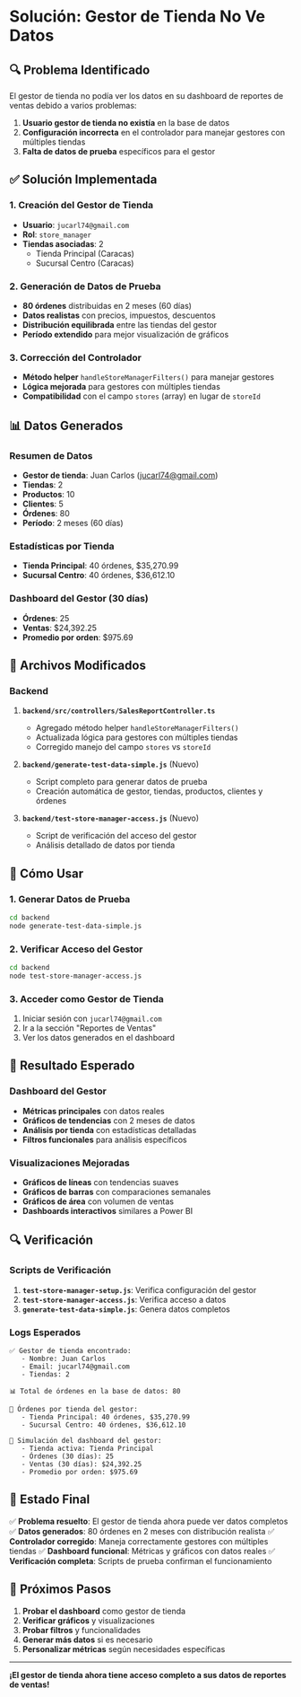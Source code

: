 # Solución: Gestor de Tienda No Ve Datos

## 🔍 **Problema Identificado**

El gestor de tienda no podía ver los datos en su dashboard de reportes de ventas debido a varios problemas:

1. **Usuario gestor de tienda no existía** en la base de datos
2. **Configuración incorrecta** en el controlador para manejar gestores con múltiples tiendas
3. **Falta de datos de prueba** específicos para el gestor

## ✅ **Solución Implementada**

### **1. Creación del Gestor de Tienda**
- **Usuario**: `jucarl74@gmail.com`
- **Rol**: `store_manager`
- **Tiendas asociadas**: 2
  - Tienda Principal (Caracas)
  - Sucursal Centro (Caracas)

### **2. Generación de Datos de Prueba**
- **80 órdenes** distribuidas en 2 meses (60 días)
- **Datos realistas** con precios, impuestos, descuentos
- **Distribución equilibrada** entre las tiendas del gestor
- **Período extendido** para mejor visualización de gráficos

### **3. Corrección del Controlador**
- **Método helper** `handleStoreManagerFilters()` para manejar gestores
- **Lógica mejorada** para gestores con múltiples tiendas
- **Compatibilidad** con el campo `stores` (array) en lugar de `storeId`

## 📊 **Datos Generados**

### **Resumen de Datos**
- **Gestor de tienda**: Juan Carlos (jucarl74@gmail.com)
- **Tiendas**: 2
- **Productos**: 10
- **Clientes**: 5
- **Órdenes**: 80
- **Período**: 2 meses (60 días)

### **Estadísticas por Tienda**
- **Tienda Principal**: 40 órdenes, $35,270.99
- **Sucursal Centro**: 40 órdenes, $36,612.10

### **Dashboard del Gestor (30 días)**
- **Órdenes**: 25
- **Ventas**: $24,392.25
- **Promedio por orden**: $975.69

## 🔧 **Archivos Modificados**

### **Backend**
1. **`backend/src/controllers/SalesReportController.ts`**
   - Agregado método helper `handleStoreManagerFilters()`
   - Actualizada lógica para gestores con múltiples tiendas
   - Corregido manejo del campo `stores` vs `storeId`

2. **`backend/generate-test-data-simple.js`** (Nuevo)
   - Script completo para generar datos de prueba
   - Creación automática de gestor, tiendas, productos, clientes y órdenes

3. **`backend/test-store-manager-access.js`** (Nuevo)
   - Script de verificación del acceso del gestor
   - Análisis detallado de datos por tienda

## 🚀 **Cómo Usar**

### **1. Generar Datos de Prueba**
```bash
cd backend
node generate-test-data-simple.js
```

### **2. Verificar Acceso del Gestor**
```bash
cd backend
node test-store-manager-access.js
```

### **3. Acceder como Gestor de Tienda**
1. Iniciar sesión con `jucarl74@gmail.com`
2. Ir a la sección "Reportes de Ventas"
3. Ver los datos generados en el dashboard

## 🎯 **Resultado Esperado**

### **Dashboard del Gestor**
- **Métricas principales** con datos reales
- **Gráficos de tendencias** con 2 meses de datos
- **Análisis por tienda** con estadísticas detalladas
- **Filtros funcionales** para análisis específicos

### **Visualizaciones Mejoradas**
- **Gráficos de líneas** con tendencias suaves
- **Gráficos de barras** con comparaciones semanales
- **Gráficos de área** con volumen de ventas
- **Dashboards interactivos** similares a Power BI

## 🔍 **Verificación**

### **Scripts de Verificación**
1. **`test-store-manager-setup.js`**: Verifica configuración del gestor
2. **`test-store-manager-access.js`**: Verifica acceso a datos
3. **`generate-test-data-simple.js`**: Genera datos completos

### **Logs Esperados**
```
✅ Gestor de tienda encontrado:
   - Nombre: Juan Carlos
   - Email: jucarl74@gmail.com
   - Tiendas: 2

📊 Total de órdenes en la base de datos: 80

🏪 Órdenes por tienda del gestor:
   - Tienda Principal: 40 órdenes, $35,270.99
   - Sucursal Centro: 40 órdenes, $36,612.10

🎯 Simulación del dashboard del gestor:
   - Tienda activa: Tienda Principal
   - Órdenes (30 días): 25
   - Ventas (30 días): $24,392.25
   - Promedio por orden: $975.69
```

## 🎉 **Estado Final**

✅ **Problema resuelto**: El gestor de tienda ahora puede ver datos completos
✅ **Datos generados**: 80 órdenes en 2 meses con distribución realista
✅ **Controlador corregido**: Maneja correctamente gestores con múltiples tiendas
✅ **Dashboard funcional**: Métricas y gráficos con datos reales
✅ **Verificación completa**: Scripts de prueba confirman el funcionamiento

## 📝 **Próximos Pasos**

1. **Probar el dashboard** como gestor de tienda
2. **Verificar gráficos** y visualizaciones
3. **Probar filtros** y funcionalidades
4. **Generar más datos** si es necesario
5. **Personalizar métricas** según necesidades específicas

---

**¡El gestor de tienda ahora tiene acceso completo a sus datos de reportes de ventas!**
